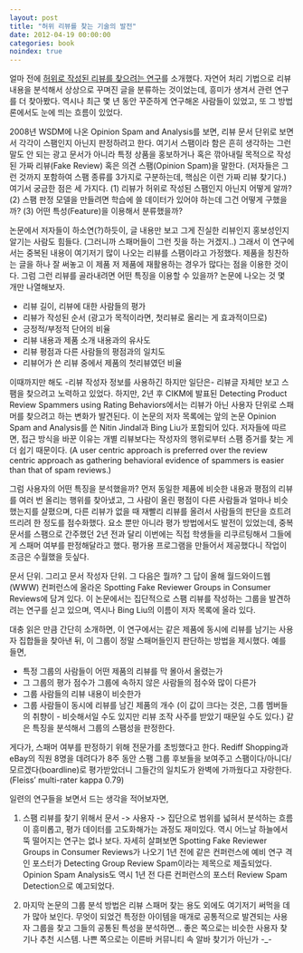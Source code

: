 ```yaml
---
layout: post
title: "허위 리뷰를 찾는 기술의 발전"
date: 2012-04-19 00:00:00
categories: book
noindex: true
---
```


얼마 전에 [허위로 작성된 리뷰를 찾으려는 연구](http://www.4four.us/article/2012/04/deceptive-opinion-spam)를 소개했다. 자연어 처리 기법으로 리뷰 내용을 분석해서 상상으로 꾸며진 글을 분류하는 것이었는데, 흥미가 생겨서 관련 연구를 더 찾아봤다. 역시나 최근 몇 년 동안 꾸준하게 연구해온 사람들이 있었고, 또 그 방법론에서도 눈에 띄는 흐름이 있었다.

2008년 WSDM에 나온 Opinion Spam and Analysis를 보면, 리뷰 문서 단위로 보면서 각각이 스팸인지 아닌지 판정하려고 한다. 여기서 스팸이라 함은 흔히 생각하는 그런 말도 안 되는 광고 문서가 아니라 특정 상품을 홍보하거나 혹은 깎아내릴 목적으로 작성된 가짜 리뷰(Fake Review) 혹은 의견 스팸(Opinion Spam)을 말한다. (저자들은 그런 것까지 포함하여 스팸 종류를 3가지로 구분하는데, 핵심은 이런 가짜 리뷰 찾기다.) 여기서 궁금한 점은 세 가지다. (1) 리뷰가 허위로 작성된 스팸인지 아닌지 어떻게 알까? (2) 스팸 판정 모델을 만들려면 학습에 쓸 데이터가 있어야 하는데 그건 어떻게 구했을까? (3) 어떤 특성(Feature)을 이용해서 분류했을까?

논문에서 저자들이 하소연(?)하듯이, 글 내용만 보고 그게 진실한 리뷰인지 홍보성인지 알기는 사람도 힘들다. (그러니까 스패머들이 그런 짓을 하는 거겠지..) 그래서 이 연구에서는 중복된 내용이 여기저기 많이 나오는 리뷰를 스팸이라고 가정했다. 제품을 칭찬하는 글을 하나 잘 써놓고 이 제품 저 제품에 재활용하는 경우가 많다는 점을 이용한 것이다. 그럼 그런 리뷰를 골라내려면 어떤 특징을 이용할 수 있을까? 논문에 나오는 것 몇 개만 나열해보자.

- 리뷰 길이, 리뷰에 대한 사람들의 평가
- 리뷰가 작성된 순서 (광고가 목적이라면, 첫리뷰로 올리는 게 효과적이므로)
- 긍정적/부정적 단어의 비율
- 리뷰 내용과 제품 소개 내용과의 유사도
- 리뷰 평점과 다른 사람들의 평점과의 일치도
- 리뷰어가 쓴 리뷰 중에서 제품의 첫리뷰였던 비율

이때까지만 해도 -리뷰 작성자 정보를 사용하긴 하지만 일단은- 리뷰글 자체만 보고 스팸을 찾으려고 노력하고 있었다. 하지만, 2년 후 CIKM에 발표된 Detecting Product Review Spammers using Rating Behaviors에서는 리뷰가 아닌 사용자 단위로 스패머를 찾으려고 하는 변화가 발견된다. 이 논문의 저자 목록에는 앞의 논문 Opinion Spam and Analysis를 쓴 Nitin Jindal과 Bing Liu가 포함되어 있다. 저자들에 따르면, 접근 방식을 바꾼 이유는 개별 리뷰보다는 작성자의 행위로부터 스팸 증거를 찾는 게 더 쉽기 때문이다. (A user centric approach is preferred over the review centric approach as gathering behavioral evidence of spammers is easier than that of spam reviews.)

그럼 사용자의 어떤 특징을 분석했을까? 먼저 동일한 제품에 비슷한 내용과 평점의 리뷰를 여러 번 올리는 행위를 찾아냈고, 그 사람이 올린 평점이 다른 사람들과 얼마나 비슷했는지를 살폈으며, 다른 리뷰가 없을 때 재빨리 리뷰를 올려서 사람들의 판단을 흐트려뜨리려 한 정도를 점수화했다. 요소 뿐만 아니라 평가 방법에서도 발전이 있었는데, 중복 문서를 스팸으로 간주했던 2년 전과 달리 이번에는 직접 학생들을 리쿠르팅해서 그들에게 스패머 여부를 판정해달라고 했다. 평가용 프로그램을 만들어서 제공했다니 작업이 조금은 수월했을 듯싶다.

문서 단위. 그리고 문서 작성자 단위. 그 다음은 뭘까? 그 답이 올해 월드와이드웹(WWW) 컨퍼런스에 올라온 Spotting Fake Reviewer Groups in Consumer Reviews에 담겨 있다. 이 논문에서는 집단적으로 스팸 리뷰를 작성하는 그룹을 발견하려는 연구를 싣고 있으며, 역시나 Bing Liu의 이름이 저자 목록에 올라 있다.

대충 읽은 만큼 간단히 소개하면, 이 연구에서는 같은 제품에 동시에 리뷰를 남기는 사용자 집합들을 찾아낸 뒤, 이 그룹이 정말 스패머들인지 판단하는 방법을 제시했다. 예를 들면,
- 특정 그룹의 사람들이 어떤 제품의 리뷰를 막 몰아서 올렸는가
- 그 그룹의 평가 점수가 그룹에 속하지 않은 사람들의 점수와 많이 다른가
- 그룹 사람들의 리뷰 내용이 비슷한가
- 그룹 사람들이 동시에 리뷰를 남긴 제품의 개수 (이 값이 크다는 것은, 그룹 멤버들의 취향이 - 비슷해서일 수도 있지만 리뷰 조작 사주를 받았기 때문일 수도 있다.)
같은 특징을 분석해서 그룹의 스팸성을 판정한다.

게다가, 스패머 여부를 판정하기 위해 전문가를 초빙했다고 한다. Rediff Shopping과 eBay의 직원 8명을 데려다가 8주 동안 스팸 그룹 후보들을 보여주고 스팸이다/아니다/모르겠다(boardline)로 평가받았더니 그들간의 일치도가 완벽에 가까웠다고 자랑한다. (Fleiss’ multi-rater kappa 0.79)

일련의 연구들을 보면서 드는 생각을 적어보자면,

1. 스팸 리뷰를 찾기 위해서 문서 -> 사용자 -> 집단으로 범위를 넓혀서 분석하는 흐름이 흥미롭고, 평가 데이터를 고도화해가는 과정도 재미있다. 역시 어느날 하늘에서 뚝 떨어지는 연구는 없나 보다. 자세히 살펴보면 Spotting Fake Reviewer Groups in Consumer Reviews가 나오기 1년 전에 같은 컨퍼런스에 예비 연구 격인 포스터가 Detecting Group Review Spam이라는 제목으로 제출되었다. Opinion Spam Analysis도 역시 1년 전 다른 컨퍼런스의 포스터 Review Spam Detection으로 예고되었다.

2. 마지막 논문의 그룹 분석 방법은 리뷰 스패머 찾는 용도 외에도 여기저기 써먹을 데가 많아 보인다. 무엇이 되었건 특정한 아이템을 매개로 공통적으로 발견되는 사용자 그룹을 찾고 그들의 공통된 특성을 분석하면… 좋은 쪽으로는 비슷한 사용자 찾기나 추천 시스템. 나쁜 쪽으로는 이른바 커뮤니티 속 알바 찾기가 아닌가 -_-